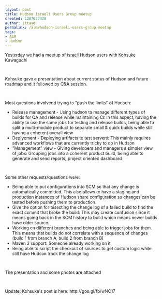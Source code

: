 ```yaml
---
layout: post
title: Hudson Israeli Users Group meetup
created: 1287637428
author: ittayd
permalink: /alm/hudson-israeli-users-group-meetup
tags:
- ALM
- Hudson
---
```

<p>Yesterday we had a meetup of israeli Hudson users with Kohsuke Kawaguchi<span class="screen-name screen-name-kohsukekawa pill"><br />
</span></p>
<p>&nbsp;</p>
<p>Kohsuke gave a presentation about current status of Hudson and future roadmap and it followed by Q&amp;A&nbsp;session.</p>
<p>&nbsp;</p>
<p>Most questions involvend trying to &quot;push the limits&quot;&nbsp;of Hudson:</p>
<ul>
    <li>Release management - Using hudson to manage different types of builds for QA and release while maintaining CI:&nbsp;In this aspect, having the ability to use the same jobs for testing and release builds, being able to split a multi-module product to separate small &amp;&nbsp;quick builds while still having a coherent overall view</li>
    <li>Deplyoment - Deploying artifacts to test servers:&nbsp;This mainly requires advanced workflows that are currently tricky to do in Hudson</li>
    <li>&quot;Management&quot; view - Giving developers and managers a simpler view of jobs:&nbsp;Grouping jobs into a coherent product build, being able to generate and send reports, project oriented dashboard</li>
</ul>
<p>&nbsp;</p>
<p>Some other requests/questions were:</p>
<ul>
    <li>Being able to put configurations into SCM&nbsp;so that any change is automatically committed. This also allows to have a staging and production instances of Hudson share configuration so changes can be tested before pushing them to production.</li>
    <li>Give the option for bisecting the change log of a failed build to find the exact commit that broke the build:&nbsp;This may create confusion since it means going back in the SCM&nbsp;history to build which means newer builds have older source.</li>
    <li>Working on different branches and being able to trigger jobs for them. This means that builds do not correlate with a sequence of changes (build 1 from branch A, build 2 from branch B)</li>
    <li>Maven 3 support:&nbsp;Someone already working on it</li>
    <li>Being able to script the checkout of sources to get custom logic while still have Hudson track the change log</li>
</ul>
<p>&nbsp;</p>
<p>The presentation and some photos are attached</p>
<p>&nbsp;</p>
<p>Update:&nbsp;Kohsuke's post is here:&nbsp;http://goo.gl/fb/wNC17</p>
<p>&nbsp;</p>
